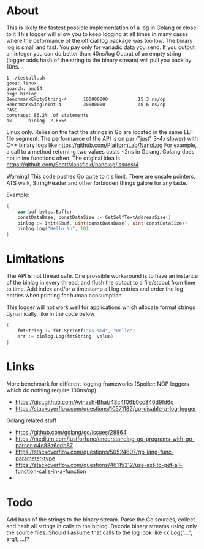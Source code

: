 # About

This is likely the fastest possible implementation of a log in Golang or close to it
This logger will allow you to keep logging at all times in many cases where the peformance of the official log package was too low.
The binary log is small and fast. You pay only for variadic data you send. If you output an integer you can do better than 40ns/log
Output of an empty string (logger adds hash of the string to the binary stream) will pull you back by 10ns.


	$ ./testall.sh 
	goos: linux
	goarch: amd64
	pkg: binlog
	BenchmarkEmptyString-4   	100000000	        15.3 ns/op
	BenchmarkSingleInt-4     	30000000	        40.6 ns/op
	PASS
	coverage: 86.2%  of statements
	ok  	binlog	2.655s
	
	
Linux only. Relies on the fact the strings in Go are located in the same ELF file segment. 
The performance of the API is on par ("just" 3-4x slower) with C++ binary logs like https://github.com/PlatformLab/NanoLog
For example, a call to a method returning two values costs ~2ns in Golang. Golang does not inline functions often. 
The original idea is https://github.com/ScottMansfield/nanolog/issues/4

Warning! This code pushes Go quite to it's limit. There are unsafe pointers, ATS walk, StringHeader and
other forbidden things galore for any taste.

Example:

```Go
{
	var buf bytes.Buffer
	constDataBase, constDataSize := GetSelfTextAddressSize()
	binlog := Init(&buf, uint(constDataBase), uint(constDataSize))
	binlog.Log("Hello %u", 10)
}
```

# Limitations

The API is not thread safe. One prossible workaround is to have an instance of the binlog in every thread, and flush the output to a file/stdout from time to time.
Add index and/or a timestamp all log entries and order the log entries when printing for human consumption

This logger will not work well for applications which allocate format strings dynamically, like in the code below 

```Go
{
	fmtString := fmt.Sprintf("%s %%d", "Hello")
	err := binlog.Log(fmtString, value)
}
```

# Links

More benchmark for different logging frameworks (Spoiler: NOP loggers which do nothing require 100ns/op)

* https://gist.github.com/Avinash-Bhat/48c4f06b0cc840d9fd6c
* https://stackoverflow.com/questions/10571182/go-disable-a-log-logger

Golang related stuff 

* https://github.com/golang/go/issues/28864
* https://medium.com/justforfunc/understanding-go-programs-with-go-parser-c4e88a6edb87
* https://stackoverflow.com/questions/50524607/go-lang-func-parameter-type
* https://stackoverflow.com/questions/46115312/use-ast-to-get-all-function-calls-in-a-function
* 


# Todo

Add hash of the strings to the binary stream. Parse the Go sources, collect and hash all strings in calls to the binlog. Decode binary streams
using only the source files. Should I assume that calls to the log look like xx.Log("...", arg1, ...)?

